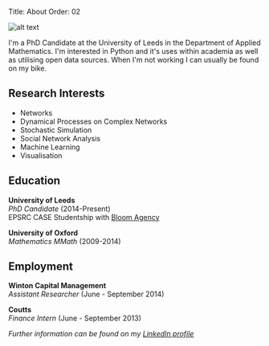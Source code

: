 Title: About 
Order: 02

![alt text]({filename}/images/network.png "Network")

I'm a PhD Candidate at the University of Leeds in the Department of Applied Mathematics.
I'm interested in Python and it's uses within academia as well as utilising open data sources. 
When I'm not working I can usually be found on my bike.

Research Interests
---

* Networks
* Dynamical Processes on Complex Networks
* Stochastic Simulation
* Social Network Analysis
* Machine Learning
* Visualisation

Education
---

**University of Leeds** </br>
*PhD Candidate* (2014-Present) </br>
EPSRC CASE Studentship with [Bloom Agency](http://www.bloomagency.co.uk/)

**University of Oxford** </br>
*Mathematics MMath* (2009-2014)

Employment
---

**Winton Capital Management** </br>
*Assistant Researcher* (June - September 2014)

**Coutts** </br>
*Finance Intern* (June - September 2013)

*Further information can be found on my [LinkedIn profile](https://www.linkedin.com/pub/andrew-mellor/49/74b/842)*